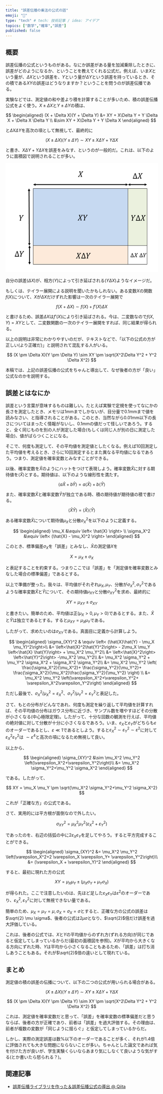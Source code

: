 ```yaml
---
title: "誤差伝播の乗法の公式の話"
emoji: "🤖"
type: "tech" # tech: 技術記事 / idea: アイデア
topics: ["数学","確率","誤差"]
published: false
---
```


## 概要

誤差伝播の公式というものがある。なにか誤差がある量を加減乗除したときに、誤差がどのようになるか、ということを教えてくれる公式だ。例えば、いま$X$という量が、$\Delta X$という誤差を、$Y$という量が$\Delta Y$という誤差を持っているとき、その積である$XY$の誤差はどうなりますか？ということを問うのが誤差伝播である。

実験などでは、測定値の和や差より積を計算することが多いため、積の誤差伝播公式をよく使う。$X \pm \Delta X$と$Y \pm \Delta Y$の積は、

$$
\begin{aligned}
(X + \Delta X)(Y + \Delta Y)  &= XY + X\Delta Y + Y \Delta X + \Delta X \Delta Y  \\
&\sim XY + X\Delta Y + Y \Delta X 
\end{aligned}
$$

と$\Delta X \Delta Y$を高次の項として無視して、最終的に

$$
(X \pm \Delta X)(Y \pm \Delta Y) \sim XY \pm X\Delta Y + Y \Delta X
$$

と書き、$X\Delta Y + Y \Delta X$を誤差をみなす、というのが一般的だ。これは、以下のように面積図で説明されることが多い。

![fig](error_propagation/fig1.png)

自分の誤差($\Delta X$)が、相方($Y$)によって引き延ばされる($Y \Delta X$)ようなイメージだ。

もしくは、テイラー展開による説明を聞いたかもしれない。ある変数$X$の関数$f(X)$について、$X$が$\Delta X$だけずれた影響は一次のテイラー展開で

$$
f(X+\Delta X) \sim f(X) + f'(X) \Delta X
$$

と書けるため、誤差$\Delta X$は$f'(X)$により引き延ばされる。今は、二変数なので$f(X,Y) = XY$として、二変数関数の一次のテイラー展開をすれば、同じ結果が得られる。

以上の説明は非常にわかりやすいのだが、テキストなどで、「以下の公式の方が正しい(より正確だ)」と説明されて混乱する人がいる。

$$
(X \pm \Delta X)(Y \pm \Delta Y) \sim XY \pm \sqrt{X^2\Delta Y^2 + Y^2 \Delta X^2}
$$

本稿では、上記の誤差伝播の公式をちゃんと導出して、なぜ後者の方が「良い」公式なのかを説明する。

## 誤差とはなにか

誤差という言葉が意味するものは難しい。たとえば実験で定規を使ってなにかの長さを測定したとき、メモリは1mmまでしかないが、目分量で0.1mmまで値を読みなさい、と指導されることがある。このとき、当然ながら0.01mm以下の長さについてはまったく情報がないし、0.1mmの値だって怪しいであろう。すると、全く同じものを別の人が測定した場合(もしくは同じ人が別の日に測定した場合)、値がばらつくことになる。

そこで、何度も測定して、その平均値を測定値としたくなる。例えば10回測定した平均値を考えるとき、さらに10回測定するとまた異なる平均値になるであろう。つまり、測定値を確率変数とみなすことができる。

以後、確率変数を$\hat{X}$のようにハットをつけて表現しよう。確率変数$\hat{X}$に対する期待値を$\left< \hat{X} \right>$とする。期待値は、以下のような線形性を満たす。

$$
\left< a \hat{X} + b \hat{Y} \right> = 
a \left<\hat{X}\right> + 
b \left<\hat{Y}\right>
$$

また、確率変数$\hat{X}$と確率変数$\hat{Y}$が独立である時、積の期待値が期待値の積で書ける。

$$
\left<\hat{X}\hat{Y}\right> = \left<\hat{X}\right>\left<\hat{Y}\right>
$$

ある確率変数$\hat{X}$について期待値$\mu_X$と分散$\sigma_X^2$を以下のように定義する。

$$
\begin{aligned}
\mu_X &\equiv \left< \hat{X} \right> \\
\sigma_X^2 &\equiv \left< (\hat{X} - \mu_X)^2 \right>
\end{aligned}
$$

このとき、標準偏差$\sigma_X$を「誤差」とみなし、$\hat{X}$の測定値$X$を

$$
X = \mu_X \pm \sigma_X
$$

と表記することを約束する。つまりここでは「誤差」を「測定値を確率変数とみなした場合の標準偏差」であるとする。

以上で準備が整った。我々は、平均値がそれぞれ$\mu_X, \mu_Y$、分散が$\sigma_X^2, \sigma_Y^2$であるような確率変数$\hat{X}$と$\hat{Y}$について、その期待値$\mu_{XY}$と分散$\sigma_{XY}^2$を求め、最終的に

$$
XY = \mu_{XY} \pm \sigma_{XY}
$$

と書きたい。簡単のため、平均値は正($\mu_X > 0,\mu_Y > 0$)であるとする。また、$\hat{X}$と$\hat{Y}$は独立であるとする。すると$\mu_{XY} = \mu_X \mu_Y$である。

したがって、求めたいのは$\sigma_{XY}$である。真面目に定義から計算しよう。

$$
\begin{aligned}
\sigma_{XY}^2 & \equiv \left< (\hat{X}\hat{Y} - \mu_X \mu_Y)^2\right>\\
&= \left<\hat{X}^2\hat{Y}^2\right> - 2\mu_X \mu_Y \left<\hat{X} \hat{Y}\right> + \mu_X^2 \mu_Y^2\\
&= \left<\hat{X}^2\right> \left<\hat{Y}^2\right> -\mu_X^2 \mu_Y^2\\
&= \mu_X^2 \sigma_Y^2 + \mu_Y^2 \sigma_X^2 + \sigma_X^2 \sigma_Y^2\\
&= \mu_X^2 \mu_Y^2 \left( \frac{\sigma_X^2}{\mu_X^2}+ \frac{\sigma_Y^2}{\mu_Y^2}+ \frac{\sigma_X^2}{\mu_X^2}\frac{\sigma_Y^2}{\mu_Y^2} \right) \\
&= \mu_X^2 \mu_Y^2 \left(\varepsilon_X^2+\varepsilon_Y^2+ \varepsilon_X^2\varepsilon_Y^2\right)
\end{aligned}
$$

ただし最後で、$\sigma_X^2/\mu_X^2 = \varepsilon_X^2$、$\sigma_Y^2/\mu_Y^2 = \varepsilon_Y^2$と表記した。

さて、もとの分布がどんなであれ、何度も測定を繰り返して平均値を計算すれば、その平均値の分布はガウス分布に近づき、サンプル数を増やすほどその分散が小さくなる(中心極限定理)。したがって、十分な回数の観測を行えば、平均値の絶対値に対して分散が十分に小さくなるであろう。いま、$\varepsilon_X$と$\varepsilon_Y$がどちらも$\varepsilon$のオーダーであるとし、$\varepsilon \ll 1$であるとしよう。すると$\varepsilon_X^2 \sim \varepsilon_Y^2 \sim \varepsilon^2$に対して$\varepsilon_X^2\varepsilon_Y^2$は $\sim \varepsilon^4$と高次の項になるため無視して良い。

以上から、

$$
\begin{aligned}
\sigma_{XY}^2 &\sim  \mu_X^2 \mu_Y^2 \left(\varepsilon_X^2+\varepsilon_Y^2\right)\\
&= \mu_X^2 \sigma_Y^2+\mu_Y^2 \sigma_X^2
\end{aligned}
$$

である。したがって、

$$
XY = \mu_X \mu_Y \pm \sqrt{\mu_X^2 \sigma_Y^2+\mu_Y^2 \sigma_X^2}
$$

これが「正確な方」の公式である。

さて、実用的には平方根が面倒なので外したい。

$$
\sigma_{XY}^2 =  \mu_X^2 \mu_Y^2 \left(\varepsilon_X^2+\varepsilon_Y^2\right)
$$

であったのを、右辺の括弧の中に$2 \varepsilon_X \varepsilon_Y$を足してやろう。すると平方完成することができる。

$$
\begin{aligned}
\sigma_{XY}^2 &=  \mu_X^2 \mu_Y^2 \left(\varepsilon_X^2+2 \varepsilon_X \varepsilon_Y+ \varepsilon_Y^2\right)\\
&= (\varepsilon_X + \varepsilon_Y)^2
\end{aligned}
$$

すると、最初に現れた方の公式

$$
XY = \mu_X \mu_Y \pm (\mu_X \sigma_Y + \mu_Y \sigma_X)
$$

が得られた。ここで注意したいのは、先ほど足した$\varepsilon_X \varepsilon_Y$は$\varepsilon^2$のオーダーであり、$\varepsilon_X^2,\varepsilon_Y^2$に対して無視できない量である。

簡単のため、$\mu_X=\mu_Y=\mu, \sigma_X = \sigma_X = \sigma$とすると、正確な方の公式の誤差は$\sqrt{2} \mu \sigma$、後者の公式は$2 \mu \sigma$となり、$\sqrt{2}$倍だけ誤差を過大評価している。

これは、後者の公式では、$X$と$Y$の平均値からのずれ方(ずれる方向)が同じであると仮定してしまっているからだ(最初の面積図を参照)。$X$が平均から大きくなる方向にずれた時、$Y$は平均から小さくなることもあるため、「誤差」は打ち消しあうこともある。それが$\sqrt{2}$倍の違いとして現れている。

## まとめ

測定値の積の誤差の伝播について、以下の二つの公式が用いられる場合がある。

$$
(X \pm \Delta X)(Y \pm \Delta Y) \sim XY \pm X\Delta Y + Y \Delta X
$$

$$
(X \pm \Delta X)(Y \pm \Delta Y) \sim XY \pm \sqrt{X^2\Delta Y^2 + Y^2 \Delta X^2}
$$

これは、測定値を確率変数だと思って、「誤差」を確率変数の標準偏差だと思うならば、後者の方が正確であり、前者は「誤差」を過大評価する。その理由は、前者が複数の変数が「同じように揺らぐ」と仮定してしまっているからだ。

しかし、実際の測定誤差は数%以下のオーダーであることが多く、それが1.4倍に評価されても大きな問題にならないことが多い。ちゃんとした論文であれば気を付けた方が良いが、学生実験くらいならあまり気にしなくて良いような気がする(とか書いたら怒られる？)。

## 関連記事

* [誤差伝播ライブラリを作った＆誤差伝播公式の導出 @ Qiita](https://qiita.com/kaityo256/items/a9cb57cc2c53eb8c5218)